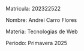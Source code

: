 Matricula: 202322522

Nombre: Andrei Carro Flores

Materia: Tecnologias de Web

Periodo: Primavera 2025
